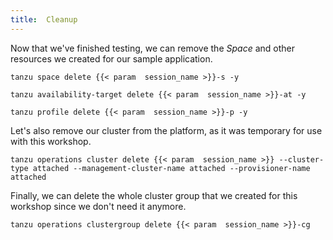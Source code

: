 ```yaml
---
title:  Cleanup
---
```


Now that we've finished testing, we can remove the *Space* and other resources we created for our sample application.

```execute
tanzu space delete {{< param  session_name >}}-s -y
```
```execute
tanzu availability-target delete {{< param  session_name >}}-at -y
```
```execute
tanzu profile delete {{< param  session_name >}}-p -y
```

Let's also remove our cluster from the platform, as it was temporary for use with this workshop.
```execute
tanzu operations cluster delete {{< param  session_name >}} --cluster-type attached --management-cluster-name attached --provisioner-name attached
```

Finally, we can delete the whole cluster group that we created for this workshop since we don't need it anymore.
```execute
tanzu operations clustergroup delete {{< param  session_name >}}-cg
```

